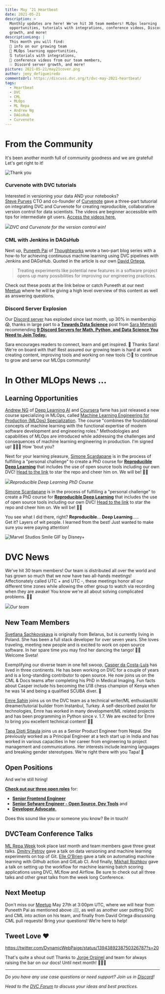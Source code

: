 ```yaml
---
title: May ’21 Heartbeat
date: 2021-05-21
description: >
  Monthly updates are here! We've hit 30 team members! MLOps learning
  opportunities, tutorials with integrations, conference videos, Discord  server
  growth, and more!
descriptionLong: |
  This month you will find:
  🚀 info on our growing team
  📖 MLOps learning opportunities,
  🔃 tutorials with integrations,
  🎥 conference videos from our team members,
  💥 Discord server growth, and more!
picture: 2021-05-21/may21cover.png
author: jeny_defigueiredo
commentsUrl: https://discuss.dvc.org/t/dvc-may-2021-heartbeat/
tags:
  - Heartbeat
  - DVC
  - CML
  - MLOps
  - ML Repa
  - Andrew Ng
  - DAGsHub
  - Curvenote
---
```


# From the Community

It's been another month full of community goodness and we are grateful! Let's
get right to it!

![Thank you](https://media.giphy.com/media/jmqWAjoxFCxJNHD2Kz/giphy.gif)

### Curvenote with DVC tutorials

Interested in versioning your data AND your notebooks?  
[Steve Purves](https://twitter.com/stevejpurves) CTO and co-founder of
[Curvenote](https://curvenote.com/) gave a three-part tutuorial on integrating
DVC and Curvenote for creating reproducible, collaborative version control for
data scientists. The videos are beginner accessible with tips for intermediate
git users.
[Access the videos here.](https://www.youtube.com/watch?v=OnNVbIEIO7A)

![](../uploads/images/2021-05-21/curvenote-dvc-integration.jpeg)_DVC and
Curvenote for the version control win!_

### CML with Jenkins in DAGsHub

Next up, [Puneeth Pai](https://www.linkedin.com/in/puneeth-pai-b3b299a1/) of
[Thoughtworks](https://www.thoughtworks.com/) wrote a two-part blog series with
a how-to for achieving continuous machine learning using DVC pipelines with
Jenkins and DAGsHub. Quoted in the article is our own
[David Ortega](https://github.com/DavidGOrtega),

> Treating experiments like potential new features in a software project opens
> up many possibilities for improving our engineering practices.

Check out these posts at the link below or catch Puneeth at our next
[Meetup](https://www.meetup.com/DVC-Community-Virtual-Meetups/events/278163666/)
where he will be giving a high level overview of this content as well as
answering questions.

<external-link
href="https://dagshub.com/blog/in-depth-tour-of-jenkinsfile/"
title="CML with Jenkins in DAGsHub"
description="The first of a two-part series on how to set up continuous machine learning using DVC pipelines with Jenkins and DAGsHub."
link="https://dagshub.com/"
image="../uploads/images/2021-05-21/puneeth-gears.png"/>

### Discord Server Explosion

Our [Discord server](https://discord.com/invite/dvwXA2N) has exploded since last
month, up 30% in membership 😱, thanks in large part to a
[**Towards Data Science**](https://towardsdatascience.com/) post from
[Sara Metwalli](https://www.linkedin.com/in/sara-a-metwalli/) recommending
[**9 Discord Servers for Math, Python, and Data Science You Need to Join Today.**](https://towardsdatascience.com/9-discord-servers-for-math-python-and-data-science-you-need-to-join-today-34214b93d6b8)

Sara encourages readers to connect, learn and get inspired. 🚀 Thanks Sara!
We're on board with that! Rest assured our growing team is hard at work creating
content, improving tools and working on new tools 😶🤗 to continue to grow and
serve our MLOps community!

# In Other MLOps News ...

## Learning Opportunities

[Andrew NG](https://twitter.com/AndrewYNg) of
[Deep Learning AI](https://twitter.com/DeepLearningAI_) and
[Coursera](https://www.coursera.org/) fame has just released a new course
specializing in MLOps, called
[Machine Learning Engineering for Production (MLOps) Specialization](https://www.coursera.org/specializations/machine-learning-engineering-for-production-mlops?utm_campaign=20210423-mlep-1-program-email-mlep-launch&utm_medium=institutions&_hsmi=126760441&_hsenc=p2ANqtz-9wSUanrnpyWNavtaCEzBLVpDXwatEig_ahaksJQhZO6dKkLRykfOxRwkpAZiipxWej4xs1uQgrXl-JCgB0M-Ha_vCUvEqaswIVZQhNd-jUDsE8SJs&utm_source=deeplearning-ai).
The course "combines the foundational concepts of machine learning with the
functional expertise of modern software development and engineering roles."
Methodologies and capabilities of MLOps are introduced while addressing the
challenges and consequences of machine learning engineering in production. I'm
signed up! 🙋🏻‍♀️ How 'bout you?

<external-link
href="https://www.coursera.org/specializations/machine-learning-engineering-for-production-mlops?utm_campaign=20210423-mlep-1-program-email-mlep-launch&utm_medium=institutions&_hsmi=126760441&_hsenc=p2ANqtz-9wSUanrnpyWNavtaCEzBLVpDXwatEig_ahaksJQhZO6dKkLRykfOxRwkpAZiipxWej4xs1uQgrXl-JCgB0M-Ha_vCUvEqaswIVZQhNd-jUDsE8SJs&utm_source=deeplearning-ai"
title="Machine Learning Engineering for Production (MLOps) Specialization"
description="Andrew Ng's new course in Coursera providing the foundation to successful and efficient MLOps"
link="https://www.coursera.org/"
image="../uploads/images/2021-05-21/andrew-ng.png"/>

Next for your learning pleasure,
[Simone Scardapane](https://twitter.com/s_scardapane) is in the process of
fulfilling a "personal challenge" to create a PhD course for
[**Reproducible Deep Learning**](https://twitter.com/s_scardapane/status/1389240445788643329?s=20)
that includes the use of open source tools including our own DVC!
[Head to the link](https://github.com/sscardapane/reprodl2021) to star the repo
and cheer him on. We will be! 🙌🏼

![](../uploads/images/2021-05-21/reproducedl.png)_Reproducible Deep Learning PhD
Course_

[Simone Scardapane](https://twitter.com/s_scardapane) is in the process of
fulfilling a "personal challenge" to create a PhD course for
[**Reproducible Deep Learning**](https://twitter.com/s_scardapane/status/1389240445788643329?s=20)
that includes the use of open source tools including our own DVC!
[Head to the link](https://github.com/sscardapane/reprodl2021) to star the repo
and cheer him on. We will be! 🙌🏼

You see what I did there, right? **Reproducible**... **Deep Learning**.....  
Get it? Layers of wit people. I learned from the best! Just wanted to make sure
you were paying attention!

![Marvel Studios Smile GIF by Disney+](https://media.giphy.com/media/6ra84Uso2hoir3YCgb/giphy.gif)

# DVC News

We've hit 30 team members! Our team is distributed all over the world and has
grown so much that we now have two all-hands meetings! Affectionately called
UTC + and UTC -, these meetings honor all our different time zones while
allowing the other group to watch via recording when they are awake! You know
we're all about solving complicated problems. 💪🏼

![](../uploads/images/2021-05-21/team-map.png)_Our team_

## New Team Members

[Svetlana Sachkovskaya](https://www.linkedin.com/in/svetlana-sachkovskaya/) is
originally from Belarus, but is currently living in Poland. She has been a full
stack developer for over seven years. She loves traveling, meeting new people
and is excited to work on open source software. In her spare time you may find
her dancing the tango! 💃🏻 Welcome Sveta!

Exemplifying our diverse team in one fell swoop,
[Casper da Costa-Luis](https://cdcl.ml) has lived in three continents. He has
been working on DVC for a couple of years and is a long-standing contributor to
open source. He now joins us on the CML & Docs teams after completing his PhD in
Medical Imaging. Fun facts about Casper include his becoming the U18 chess
champion of Kenya when he was 14 and being a qualified SCUBA diver. 🤿

[Emre Şahin](https://github.com/iesahin) joins us on the DVC team as a technical
writer/ML enthusiast/AI dreamer/tutorial builder from Instanbul, Turkey. A
self-described zealot for technologies, Emre has worked in many development/ML
related projects and has been programming in Python since v. 1.7. We are excited
for Emre to bring you excellent technical content! ✍🏼

[Tapa Dipti Sitaula](https://www.linkedin.com/in/tapa-dipti-sitaula/) joins us
as a Senior Product Engineer from Nepal. She previously worked as a Principal
Engineer at a tech start up in India and has worked in various capacities in her
career from engineering to project management and communications. Her interests
include learning languages and breaking gender stereotypes. We're right there
with you Tapa! 🚀

## Open Positions

And we're still hiring!

[**Check out our three open roles**](https://weworkremotely.com/company/iterative)
for:

- [**Senior Frontend Engineer**](https://weworkremotely.com/remote-jobs/iterative-senior-front-end-engineer)
- [**Senior Sofware Engineer - Open Source, Dev Tools**](https://weworkremotely.com/remote-jobs/iterative-senior-software-engineer-open-source-dev-tools-3)
  and
- [**Developer Advocate**.](https://weworkremotely.com/remote-jobs/iterative-developer-advocate)

Does this sound like you or someone you know? Be in touch!

## DVCTeam Conference Talks

[ML Repa Week](https://mlrepa.com/) took place last month and team members gave
three great talks. [Dmitry Petrov](https://twitter.com/FullStackML) gave a talk
on data versioning and machine learning experiments on top of Git.
[Elle O'Brien](https://www.linkedin.com/in/drelleobrien/) gave a talk on
automating machine learning with Github action and GitLab CI. And finally,
[Mikhail Rozhkov](https://www.linkedin.com/in/mnrozhkov/) gave a talk on setting
up the workflow for machine learning batch scoring applications using DVC,
MLflow and Airflow. Be sure to check out all three talks and other great talks
from the week long Conference.

<external-link
href="https://www.youtube.com/watch?v=OD2KiIOMeMw&list=PLlxErbAvYYLDRP6cHtVP76f2g5Yoh6c5R&index=2"
title="DVC: Data Versioning and ML Experiments on Top of Git"
description="Dmitry Petrov's talk at ML Repa Week on using DVC as an extension of Git for data versioning and machine learning experiments"
link="http://ml-repa.ru/en/"
image="../uploads/images/2021-05-21/dmitry-ml-repa-week.png"/>

<external-link
href="https://youtu.be/tOo98CtiDJg"
title="Automating Machine Learning with GitHub Actions & GitLab CI"
description="Elle O'Brien's conference talk about how to use GitHub actions or GitLab CI to provide automation for your machine learning projects"
link="http://ml-repa.ru/en"
image="../uploads/images/2021-05-21/elle-ml-repa-week.png"/>

<external-link
href="https://youtu.be/PYzvLc7o7u0"
title="Workflow & MLOps for Batch Scoring Applications with DVC, MLflow and Airflow"
description="Mikhail Rozhkov's talk on how to set up a workflow for batch scoring applications integrating DVC, MLflow and Airlow "
link="http://ml-repa.ru/en"
image="../uploads/images/2021-05-21/mikhail-ml-repa-week.png"/>

## Next Meetup

Don't miss our
[Meetup](https://www.meetup.com/DVC-Community-Virtual-Meetups/events/277245660)
May 27th at 3:00pm UTC, where we will hear from Puneeth Pai as mentioned above
👆🏽, as well as another user putting DVC and CML into action on his team, and
finally from David Ortega discussing CML pull requests! Bring your questions!
We're here to help!

## Tweet Love ❤️

https://twitter.com/DynamicWebPaige/status/1394389238750326787?s=20

That's quite a shout out! Thanks to
[Jorge Orpinel](https://twitter.com/JorgeOrpinel) and team for always raising
the bar on our docs! Until next month! 👩🏽‍💻

---

_Do you have any use case questions or need support? Join us in
[Discord](https://discord.com/invite/dvwXA2N)!_

_Head to the [DVC Forum](https://discuss.dvc.org/) to discuss your ideas and
best practices._
